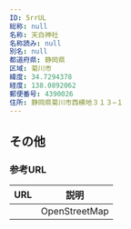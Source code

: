 ```yaml
---
ID: 5rrUL
総称: null
名称: 天白神社
名称読み: null
別名: null
都道府県: 静岡県
区域: 菊川市
緯度: 34.7294378
経度: 138.0892062
郵便番号: 4390026
住所: 静岡県菊川市西横地３１３−１
---
```


## その他

### 参考URL

| URL | 説明          |
| --- | ------------- |
|     | OpenStreetMap |
